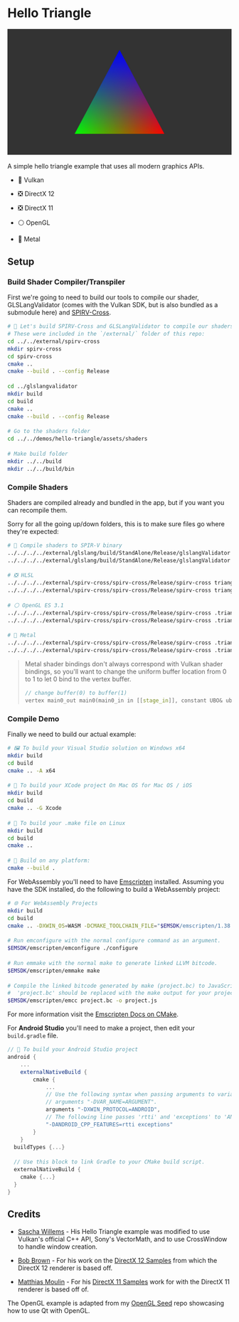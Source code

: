 # Hello Triangle

![Cover Image](assets/cover.jpg)

A simple hello triangle example that uses all modern graphics APIs.

- 🌋 Vulkan

- ❎ DirectX 12

- ❎ DirectX 11

- ⚪ OpenGL

- 🤖 Metal

## Setup

### Build Shader Compiler/Transpiler

First we're going to need to build our tools to compile our shader, GLSLangValidator (comes with the Vulkan SDK, but is also bundled as a submodule here) and [SPIRV-Cross](https://github.com/KhronosGroup/SPIRV-Cross).

```bash
# 🔨 Let's build SPIRV-Cross and GLSLangValidator to compile our shaders
# These were included in the `/external/` folder of this repo:
cd ../../external/spirv-cross
mkdir spirv-cross
cd spirv-cross
cmake ..
cmake --build . --config Release

cd ../glslangvalidator
mkdir build
cd build
cmake ..
cmake --build . --config Release

# Go to the shaders folder
cd ../../demos/hello-triangle/assets/shaders

# Make build folder
mkdir ../../build
mkdir ../../build/bin
```

### Compile Shaders

Shaders are compiled already and bundled in the app, but if you want you can recompile them.

Sorry for all the going up/down folders, this is to make sure files go where they're expected:

```bash
# 🌋 Compile shaders to SPIR-V binary
../../../../external/glslang/build/StandAlone/Release/glslangValidator -V triangle.vert -o triangle.vert.spv
../../../../external/glslang/build/StandAlone/Release/glslangValidator -V triangle.frag -o triangle.frag.spv

# ❎ HLSL
../../../../external/spirv-cross/spirv-cross/Release/spirv-cross triangle.vert.spv --hlsl --shader-model 50 --set-hlsl-vertex-input-semantic 0 POSITION --set-hlsl-vertex-input-semantic 1 COLOR --output triangle.vert.hlsl
../../../../external/spirv-cross/spirv-cross/Release/spirv-cross triangle.frag.spv --hlsl --shader-model 50 --set-hlsl-vertex-input-semantic 0 COLOR --output triangle.frag.hlsl

# ⚪ OpenGL ES 3.1
../../../../external/spirv-cross/spirv-cross/Release/spirv-cross .triangle.vert.spv --version 310 --es --output .triangle.vert.glsl
../../../../external/spirv-cross/spirv-cross/Release/spirv-cross .triangle.frag.spv --version 310 --es --output .triangle.frag.glsl

# 🤖 Metal
../../../../external/spirv-cross/spirv-cross/Release/spirv-cross .triangle.vert.spv --msl --output .triangle.vert.msl
../../../../external/spirv-cross/spirv-cross/Release/spirv-cross .triangle.frag.spv --msl --output .triangle.frag.msl
```

> Metal shader bindings don't always correspond with Vulkan shader bindings, so you'll want to change the uniform buffer location from 0 to 1 to let 0 bind to the vertex buffer.
> ```cpp
> // change buffer(0) to buffer(1)
> vertex main0_out main0(main0_in in [[stage_in]], constant UBO& ubo [[buffer(0)]])
> ```

### Compile Demo

Finally we need to build our actual example:

```bash
# 🖼️ To build your Visual Studio solution on Windows x64
mkdir build
cd build
cmake .. -A x64

# 🍎 To build your XCode project On Mac OS for Mac OS / iOS
mkdir build
cd build
cmake .. -G Xcode

# 🐧 To build your .make file on Linux
mkdir build
cd build
cmake ..

# 🔨 Build on any platform:
cmake --build .
```
For WebAssembly you'll need to have [Emscripten](http://kripken.github.io/emscripten-site/docs/getting_started/downloads.html) installed. Assuming you have the SDK installed, do the following to build a WebAssembly project:

```bash
# 🌐 For WebAssembly Projects
mkdir build
cd build
cmake .. -DXWIN_OS=WASM -DCMAKE_TOOLCHAIN_FILE="$EMSDK/emscripten/1.38.1/cmake/Modules/Platform/Emscripten.cmake" -DCMAKE_BUILD_TYPE=Release

# Run emconfigure with the normal configure command as an argument.
$EMSDK/emscripten/emconfigure ./configure

# Run emmake with the normal make to generate linked LLVM bitcode.
$EMSDK/emscripten/emmake make

# Compile the linked bitcode generated by make (project.bc) to JavaScript.
#  'project.bc' should be replaced with the make output for your project (e.g. 'yourproject.so')
$EMSDK/emscripten/emcc project.bc -o project.js
```

For more information visit the [Emscripten Docs on CMake](https://kripken.github.io/emscripten-site/docs/compiling/Building-Projects.html#using-libraries).

For **Android Studio** you'll need to make a project, then edit your `build.gradle` file.

```groovy
// 🤖 To build your Android Studio project
android {
    ...
    externalNativeBuild {
        cmake {
            ...
            // Use the following syntax when passing arguments to variables:
            // arguments "-DVAR_NAME=ARGUMENT".
            arguments "-DXWIN_PROTOCOL=ANDROID",
            // The following line passes 'rtti' and 'exceptions' to 'ANDROID_CPP_FEATURES'.
            "-DANDROID_CPP_FEATURES=rtti exceptions"
        }
    }
  buildTypes {...}

  // Use this block to link Gradle to your CMake build script.
  externalNativeBuild {
    cmake {...}
  }
}
```

## Credits

- [Sascha Willems](https://twitter.com/SaschaWillems2) - His Hello Triangle example was modified to use Vulkan's official C++ API, Sony's VectorMath, and to use CrossWindow to handle window creation.

- [Bob Brown](https://github.com/bobbrow) - For his work on the [DirectX 12 Samples](https://github.com/Microsoft/DirectX-Graphics-Samples) from which the DirectX 12 renderer is based off.

- [Matthias Moulin](https://twitter.com/matt77hias) - For his [DirectX 11 Samples](https://github.com/matt77hias/RasterTek) work for with the DirectX 11 renderer is based off of.

The OpenGL example is adapted from my [OpenGL Seed](https://github.com/alaingalvan/opengl-seed) repo showcasing how to use Qt with OpenGL.
